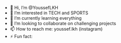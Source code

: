 - 👋 Hi, I’m @YoussefLKH
- 👀 I’m interested in TECH and SPORTS
- 🌱 I’m currently learning everything
- 💞️ I’m looking to collaborate on challenging projects
- 📫 How to reach me: youssef.lkh (instagram)
- ⚡ Fun fact: 

<!---
YoussefLKH/YoussefLKH is a ✨ special ✨ repository because its `README.md` (this file) appears on your GitHub profile.
You can click the Preview link to take a look at your changes.
--->
